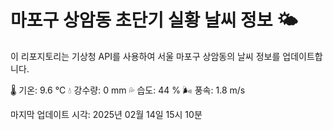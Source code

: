 
# 마포구 상암동 초단기 실황 날씨 정보 🌤️

이 리포지토리는 기상청 API를 사용하여 서울 마포구 상암동의 날씨 정보를 업데이트합니다. 

🌡️ 기온: 9.6 ℃
💧 강수량: 0 mm
💦 습도: 44 %
🌬️ 풍속: 1.8 m/s

마지막 업데이트 시각: 2025년 02월 14일 15시 10분    
